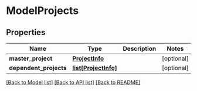 # ModelProjects

## Properties
Name | Type | Description | Notes
------------ | ------------- | ------------- | -------------
**master_project** | [**ProjectInfo**](ProjectInfo.md) |  | [optional] 
**dependent_projects** | [**list[ProjectInfo]**](ProjectInfo.md) |  | [optional] 

[[Back to Model list]](../README.md#documentation-for-models) [[Back to API list]](../README.md#documentation-for-api-endpoints) [[Back to README]](../README.md)


